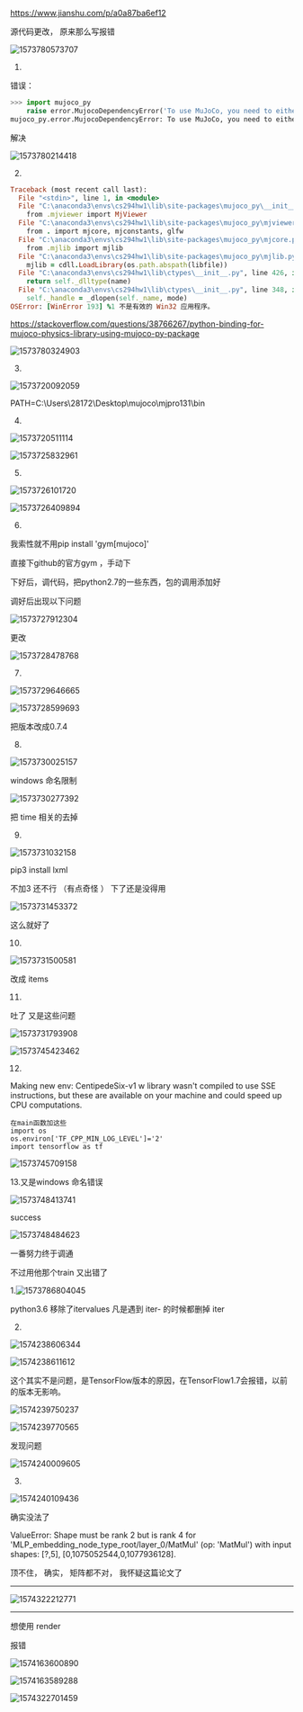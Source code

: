 https://www.jianshu.com/p/a0a87ba6ef12

 源代码更改， 原来那么写报错


![1573780573707](踩坑记录.assets/1573780573707.png)

1.

错误：

```python
>>> import mujoco_py                                                                             
    raise error.MujocoDependencyError('To use MuJoCo, you need to either populate ~/.mujoco/mjkey.txt and ~/.mujoco/mjpro131, or set the MUJOCO_PY_MJKEY_PATH and MUJOCO_PY_MJPRO_PATH environment variables appropriately. Follow the instructions on https://github.com/openai/mujoco-py for where to obtain these.')                      
mujoco_py.error.MujocoDependencyError: To use MuJoCo, you need to either populate ~/.mujoco/mjkey.txt and ~/.mujoco/mjpro131, or set the MUJOCO_PY_MJKEY_PATH and MUJOCO_PY_MJPRO_PATH environment variables appropriately. Follow the instructions on https://github.com/openai/mujoco-py for where to obtain these.                                                                                                   
```

解决

![1573780214418](踩坑记录.assets/1573780214418.png)



2.

```ruby
Traceback (most recent call last):                                                                            
  File "<stdin>", line 1, in <module>                                                                         
  File "C:\anaconda3\envs\cs294hw1\lib\site-packages\mujoco_py\__init__.py", line 4, in <module>              
    from .mjviewer import MjViewer                                                                            
  File "C:\anaconda3\envs\cs294hw1\lib\site-packages\mujoco_py\mjviewer.py", line 7, in <module>              
    from . import mjcore, mjconstants, glfw                                                                   
  File "C:\anaconda3\envs\cs294hw1\lib\site-packages\mujoco_py\mjcore.py", line 6, in <module>                
    from .mjlib import mjlib                                                                                  
  File "C:\anaconda3\envs\cs294hw1\lib\site-packages\mujoco_py\mjlib.py", line 21, in <module>                
    mjlib = cdll.LoadLibrary(os.path.abspath(libfile))                                                        
  File "C:\anaconda3\envs\cs294hw1\lib\ctypes\__init__.py", line 426, in LoadLibrary                          
    return self._dlltype(name)                                                                                
  File "C:\anaconda3\envs\cs294hw1\lib\ctypes\__init__.py", line 348, in __init__                             
    self._handle = _dlopen(self._name, mode)                                                                  
OSError: [WinError 193] %1 不是有效的 Win32 应用程序。   
```

https://stackoverflow.com/questions/38766267/python-binding-for-mujoco-physics-library-using-mujoco-py-package

![1573780324903](踩坑记录.assets/1573780324903.png)





3.

![1573720092059](踩坑记录.assets/1573720092059.png)

PATH=C:\Users\28172\Desktop\mujoco\mjpro131\bin



4.

![1573720511114](踩坑记录.assets/1573720511114.png)

![1573725832961](踩坑记录.assets/1573725832961.png)



5.

![1573726101720](踩坑记录.assets/1573726101720.png)

![1573726409894](踩坑记录.assets/1573726409894.png)



6.

我索性就不用pip install 'gym[mujoco]'

直接下github的官方gym ，手动下

下好后，调代码，把python2.7的一些东西，包的调用添加好

调好后出现以下问题

![1573727912304](踩坑记录.assets/1573727912304.png)

更改

![1573728478768](踩坑记录.assets/1573728478768.png)

7.

![1573729646665](踩坑记录.assets/1573729646665.png)

![1573728599693](踩坑记录.assets/1573728599693.png)

把版本改成0.7.4

8.

![1573730025157](踩坑记录.assets/1573730025157.png)

windows 命名限制

![1573730277392](踩坑记录.assets/1573730277392.png)

把 time 相关的去掉



9.

![1573731032158](踩坑记录.assets/1573731032158.png)

pip3 install lxml

不加3 还不行 （有点奇怪 ） 下了还是没得用

![1573731453372](踩坑记录.assets/1573731453372.png)

这么就好了



10.

![1573731500581](踩坑记录.assets/1573731500581.png)

改成 items



11.

吐了 又是这些问题

![1573731793908](踩坑记录.assets/1573731793908.png)

![1573745423462](踩坑记录.assets/1573745423462.png)



12.

Making new env: CentipedeSix-v1
w library wasn't compiled to use SSE instructions, but these are available on your machine and could speed up CPU computations.

```
在main函数加这些
import os
os.environ['TF_CPP_MIN_LOG_LEVEL']='2'
import tensorflow as tf
```

![1573745709158](踩坑记录.assets/1573745709158.png)

13.又是windows 命名错误

![1573748413741](踩坑记录.assets/1573748413741.png)

success

![1573748484623](踩坑记录.assets/1573748484623.png)

一番努力终于调通



不过用他那个train 又出错了

1.![1573786804045](踩坑记录.assets/1573786804045.png)

python3.6 移除了itervalues  凡是遇到 iter-  的时候都删掉 iter

2.

![1574238606344](踩坑记录.assets/1574238606344.png)

![1574238611612](踩坑记录.assets/1574238611612.png)

这个其实不是问题，是TensorFlow版本的原因，在TensorFlow1.7会报错，以前的版本无影响。

![1574239750237](踩坑记录.assets/1574239750237.png)

![1574239770565](踩坑记录.assets/1574239770565.png)

发现问题

![1574240009605](踩坑记录.assets/1574240009605.png)

3.

![1574240109436](踩坑记录.assets/1574240109436.png)

确实没法了

ValueError: Shape must be rank 2 but is rank 4 for 'MLP_embedding_node_type_root/layer_0/MatMul' (op: 'MatMul') with input shapes: [?,5], [0,1075052544,0,1077936128].



顶不住， 确实， 矩阵都不对， 我怀疑这篇论文了

---

![1574322212771](踩坑记录.assets/1574322212771.png)



---



想使用 render

报错

![1574163600890](踩坑记录.assets/1574163600890.png)

![1574163589288](踩坑记录.assets/1574163589288.png)

![1574322701459](踩坑记录.assets/1574322701459.png)